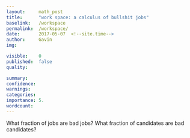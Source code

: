 ```yaml
---
layout: 	math_post
title:  	"work space: a calculus of bullshit jobs"
baselink:	/workspace
permalink:	/workspace/
date:   	2017-05-07  <!--site.time-->
author:		Gavin	
img:		

visible:	0
published: 	false
quality:    

summary:	
confidence: 
warnings: 	
categories: 
importance: 5.
wordcount: 		
---
```


What fraction of jobs are bad jobs? What fraction of candidates are bad candidates?



